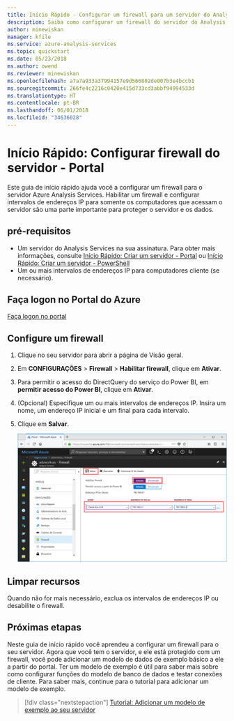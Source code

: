 ```yaml
---
title: Início Rápido - Configurar um firewall para um servidor do Analysis Services no Azure | Microsoft Docs
description: Saiba como configurar um firewall do servidor do Analysis Services no Azure.
author: minewiskan
manager: kfile
ms.service: azure-analysis-services
ms.topic: quickstart
ms.date: 05/23/2018
ms.author: owend
ms.reviewer: minewiskan
ms.openlocfilehash: a7a7a933a37994157e9d566802de007b3e4bccb1
ms.sourcegitcommit: 266fe4c2216c0420e415d733cd3abbf94994533d
ms.translationtype: HT
ms.contentlocale: pt-BR
ms.lasthandoff: 06/01/2018
ms.locfileid: "34636028"
---
```

# <a name="quickstart-configure-server-firewall---portal"></a>Início Rápido: Configurar firewall do servidor - Portal

Este guia de início rápido ajuda você a configurar um firewall para o servidor Azure Analysis Services. Habilitar um firewall e configurar intervalos de endereços IP para somente os computadores que acessam o servidor são uma parte importante para proteger o servidor e os dados.

## <a name="prerequisites"></a>pré-requisitos

- Um servidor do Analysis Services na sua assinatura. Para obter mais informações, consulte [Início Rápido: Criar um servidor - Portal](analysis-services-create-server.md) ou [Início Rápido: Criar um servidor - PowerShell](analysis-services-create-powershell.md)
- Um ou mais intervalos de endereços IP para computadores cliente (se necessário).

## <a name="log-in-to-the-azure-portal"></a>Faça logon no Portal do Azure 

[Faça logon no portal](https://portal.azure.com)

## <a name="configure-a-firewall"></a>Configure um firewall

1. Clique no seu servidor para abrir a página de Visão geral. 
2. Em **CONFIGURAÇÕES** > **Firewall** > **Habilitar firewall**, clique em **Ativar**.
3. Para permitir o acesso do DirectQuery do serviço do Power BI, em **permitir acesso do Power BI**, clique em **Ativar**.  
4. (Opcional) Especifique um ou mais intervalos de endereços IP. Insira um nome, um endereço IP inicial e um final para cada intervalo. 
5. Clique em **Salvar**.

     ![Configurações de firewall](./media/analysis-services-qs-firewall/aas-qs-firewall.png)

## <a name="clean-up-resources"></a>Limpar recursos

Quando não for mais necessário, exclua os intervalos de endereços IP ou desabilite o firewall.

## <a name="next-steps"></a>Próximas etapas
Neste guia de início rápido você aprendeu a configurar um firewall para o seu servidor. Agora que você tem o servidor, e ele está protegido com um firewall, você pode adicionar um modelo de dados de exemplo básico a ele a partir do portal. Ter um modelo de exemplo é útil para saber mais sobre como configurar funções do modelo de banco de dados e testar conexões de cliente. Para saber mais, continue para o tutorial para adicionar um modelo de exemplo.

> [!div class="nextstepaction"]
> [Tutorial: Adicionar um modelo de exemplo ao seu servidor](analysis-services-create-sample-model.md)
